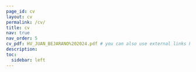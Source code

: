 ```yaml
---
page_id: cv
layout: cv
permalink: /cv/
title: cv
nav: true
nav_order: 5
cv_pdf: HV_JUAN_BEJARANO%202024.pdf # you can also use external links here
description: 
toc:
  sidebar: left
---
```

